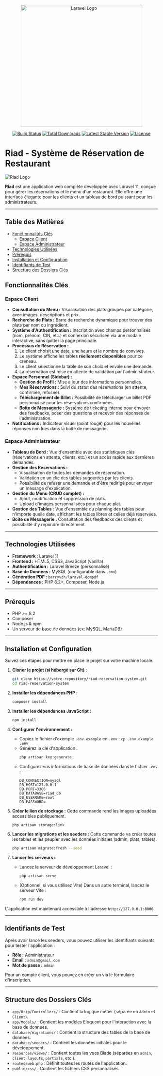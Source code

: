 <p align="center"><a href="https://laravel.com" target="_blank"><img src="https://raw.githubusercontent.com/laravel/art/master/logo-lockup/5%20SVG/2%20CMYK/1%20Full%20Color/laravel-logolockup-cmyk-red.svg" width="400" alt="Laravel Logo"></a></p>

<p align="center">
<a href="https://github.com/laravel/framework/actions"><img src="https://github.com/laravel/framework/workflows/tests/badge.svg" alt="Build Status"></a>
<a href="https://packagist.org/packages/laravel/framework"><img src="https://img.shields.io/packagist/dt/laravel/framework" alt="Total Downloads"></a>
<a href="https://packagist.org/packages/laravel/framework"><img src="https://img.shields.io/packagist/v/laravel/framework" alt="Latest Stable Version"></a>
<a href="https://packagist.org/packages/laravel/framework"><img src="https://img.shields.io/packagist/l/laravel/framework" alt="License"></a>
</p>

# Riad - Système de Réservation de Restaurant

![Riad Logo](public/placeholders/plat_placeholder.jpg) 
<!-- Remplace plat_placeholder.jpg par le chemin vers un vrai logo si tu en as un -->

**Riad** est une application web complète développée avec Laravel 11, conçue pour gérer les réservations et le menu d'un restaurant. Elle offre une interface élégante pour les clients et un tableau de bord puissant pour les administrateurs.

---

## Table des Matières

- [Fonctionnalités Clés](#fonctionnalités-clés)
  - [Espace Client](#espace-client)
  - [Espace Administrateur](#espace-administrateur)
- [Technologies Utilisées](#technologies-utilisées)
- [Prérequis](#prérequis)
- [Installation et Configuration](#installation-et-configuration)
- [Identifiants de Test](#identifiants-de-test)
- [Structure des Dossiers Clés](#structure-des-dossiers-clés)


## Fonctionnalités Clés

### Espace Client

- **Consultation du Menu :** Visualisation des plats groupés par catégorie, avec images, descriptions et prix.
- **Recherche de Plats :** Barre de recherche dynamique pour trouver des plats par nom ou ingrédient.
- **Système d'Authentification :** Inscription avec champs personnalisés (nom, prénom, CIN, etc.) et connexion sécurisée via une modale interactive, sans quitter la page principale.
- **Processus de Réservation :**
    1. Le client choisit une date, une heure et le nombre de convives.
    2. Le système affiche les tables **réellement disponibles** pour ce créneau.
    3. Le client sélectionne la table de son choix et envoie une demande.
    4. La réservation est mise en attente de validation par l'administrateur.
- **Espace Personnel (Sidebar) :**
    - **Gestion de Profil :** Mise à jour des informations personnelles.
    - **Mes Réservations :** Suivi du statut des réservations (en attente, confirmée, refusée).
    - **Téléchargement de Billet :** Possibilité de télécharger un billet PDF personnalisé pour les réservations confirmées.
    - **Boîte de Messagerie :** Système de ticketing interne pour envoyer des feedbacks, poser des questions et recevoir des réponses de l'administration.
- **Notifications :** Indicateur visuel (point rouge) pour les nouvelles réponses non lues dans la boîte de messagerie.

### Espace Administrateur

- **Tableau de Bord :** Vue d'ensemble avec des statistiques clés (réservations en attente, clients, etc.) et un accès rapide aux dernières demandes.
- **Gestion des Réservations :**
    - Visualisation de toutes les demandes de réservation.
    - Validation en un clic des tables suggérées par les clients.
    - Possibilité de refuser une demande et d'être redirigé pour envoyer un message d'explication.
- **Gestion du Menu (CRUD complet) :**
    - Ajout, modification et suppression de plats.
    - Upload d'images personnalisées pour chaque plat.
- **Gestion des Tables :** Vue d'ensemble du planning des tables pour n'importe quelle date, affichant les tables libres et celles déjà réservées.
- **Boîte de Messagerie :** Consultation des feedbacks des clients et possibilité d'y répondre directement.

---

## Technologies Utilisées

- **Framework :** Laravel 11
- **Frontend :** HTML5, CSS3, JavaScript (vanilla)
- **Authentification :** Laravel Breeze (personnalisé)
- **Base de Données :** MySQL (configurable dans `.env`)
- **Génération PDF :** `barryvdh/laravel-dompdf`
- **Dépendances :** PHP 8.2+, Composer, Node.js

---

## Prérequis

- PHP >= 8.2
- Composer
- Node.js & npm
- Un serveur de base de données (ex: MySQL, MariaDB)

---

## Installation et Configuration

Suivez ces étapes pour mettre en place le projet sur votre machine locale.

1.  **Cloner le projet (si hébergé sur Git) :**
    ```bash
    git clone https://votre-repository/riad-reservation-system.git
    cd riad-reservation-system
    ```

2.  **Installer les dépendances PHP :**
    ```bash
    composer install
    ```

3.  **Installer les dépendances JavaScript :**
    ```bash
    npm install
    ```

4.  **Configurer l'environnement :**
    - Copiez le fichier d'exemple `.env.example` en `.env` : `cp .env.example .env`
    - Générez la clé d'application :
      ```bash
      php artisan key:generate
      ```
    - Configurez vos informations de base de données dans le fichier `.env` :
      ```env
      DB_CONNECTION=mysql
      DB_HOST=127.0.0.1
      DB_PORT=3306
      DB_DATABASE=riad_db
      DB_USERNAME=root
      DB_PASSWORD=
      ```

5.  **Créer le lien de stockage :**
    Cette commande rend les images uploadées accessibles publiquement.
    ```bash
    php artisan storage:link
    ```

6.  **Lancer les migrations et les seeders :**
    Cette commande va créer toutes les tables et les peupler avec les données initiales (admin, plats, tables).
    ```bash
    php artisan migrate:fresh --seed
    ```

7.  **Lancer les serveurs :**
    - Lancez le serveur de développement Laravel :
      ```bash
      php artisan serve
      ```
    - (Optionnel, si vous utilisez Vite) Dans un autre terminal, lancez le serveur Vite :
      ```bash
      npm run dev
      ```

L'application est maintenant accessible à l'adresse `http://127.0.0.1:8000`.

---

## Identifiants de Test

Après avoir lancé les seeders, vous pouvez utiliser les identifiants suivants pour tester l'application :

-   **Rôle :** Administrateur
-   **Email :** `admin@gmail.com`
-   **Mot de passe :** `admin`

Pour un compte client, vous pouvez en créer un via le formulaire d'inscription.

---

## Structure des Dossiers Clés

-   `app/Http/Controllers/` : Contient la logique métier (séparée en `Admin` et `Client`).
-   `app/Models/` : Contient les modèles Eloquent pour l'interaction avec la base de données.
-   `database/migrations/` : Contient la structure des tables de la base de données.
-   `database/seeders/` : Contient les données initiales pour le développement.
-   `resources/views/` : Contient toutes les vues Blade (séparées en `admin`, `client`, `layouts`, `partials`, etc.).
-   `routes/web.php` : Définit toutes les routes de l'application.
-   `public/css/` : Contient les fichiers CSS personnalisés.
